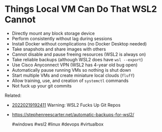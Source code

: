# Things Local VM Can Do That WSL2 Cannot

* Directly mount any block storage device
* Perform consistently without lag during sessions
* Install Docker without complications (no Docker Desktop needed)
* Take snapshots and share images with others
* Cannot disable and pause freeing resources (WSL2 is always on)
* Take reliable backups (although WSL2 does have `wsl --export`)
* Use Cisco Anyconnect VPN (WSL2 has 4-year old bug open)
* Automatically pause running VMs so nothing is shut down 
* Start multiple VMs and create miniature local clouds (`fluff`)
* Allow training, use, and creation of `systemctl` commands
* Not fuck up your git commits

Related:

* [20220219192411](/20220219192411/) Warning: WSL2 Fucks Up Git Repos
* <https://stephenreescarter.net/automatic-backups-for-wsl2/>
 
    #windows #wsl2 #linux #devops #virtualbox
